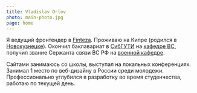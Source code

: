 ```yaml
---
title: Vladislav Orlov
photo: main-photo.jpg
page: home
---
```


Я ведущий фронтендер в [Finteza](https://www.finteza.com). Проживаю на Кипре (родился в
[Новокузнецке](https://ru.wikipedia.org/wiki/%D0%9D%D0%BE%D0%B2%D0%BE%D0%BA%D1%83%D0%B7%D0%BD%D0%B5%D1%86%D0%BA)).
Окончил баклавариат в [СибГУТИ](http://sibsutis.ru/) на [кафедре ВС](https://csc.sibsutis.ru/),
получил звание Сержанта связи ВС РФ на [военной кафедре](http://vk.sibsutis.ru/).

Сайтами занимаюсь со школы, выступал на локальных конференциях. Занимал 1 место по веб-дизайну в
России среди молодежи. Профессионально углубился в разработку во время студенчества, работаю по
текущей день.

